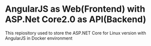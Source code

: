 # AngularJS as Web(Frontend) with ASP.Net Core2.0 as API(Backend)

This repiository used to store the ASP.NET Core for Linux version with AngularJS in Docker environment

